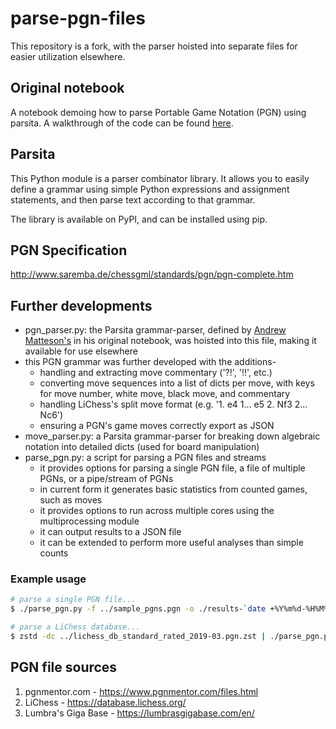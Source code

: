 
# parse-pgn-files

This repository is a fork, with the parser hoisted into separate files for easier utilization elsewhere.

## Original notebook
A notebook demoing how to parse Portable Game Notation (PGN) using parsita. A walkthrough of the code can be found [here](https://a-matteson.medium.com/parsing-pgn-chess-games-with-python-68a2c199665c).

## Parsita
This Python module is a parser combinator library. It allows you to easily define a grammar using simple Python expressions and assignment statements, and then parse text according to that grammar.

The library is available on PyPI, and can be installed using pip.

## PGN Specification
http://www.saremba.de/chessgml/standards/pgn/pgn-complete.htm

## Further developments
- pgn_parser.py: the Parsita grammar-parser, defined by [Andrew Matteson's](https://medium.com/@a-matteson) in his original notebook, was hoisted into this file, making it available for use elsewhere
- this PGN grammar was further developed with the additions-
  - handling and extracting move commentary ('?!', '!!', etc.)
  - converting move sequences into a list of dicts per move, with keys for move number, white move, black move, and commentary
  - handling LiChess's split move format (e.g. '1. e4  1... e5 2. Nf3 2... Nc6')
  - ensuring a PGN's game moves correctly export as JSON
- move_parser.py: a Parsita grammar-parser for breaking down algebraic notation into detailed dicts (used for board manipulation)
- parse_pgn.py: a script for parsing a PGN files and streams
  - it provides options for parsing a single PGN file, a file of multiple PGNs, or a pipe/stream of PGNs
  - in current form it generates basic statistics from counted games, such as moves
  - it provides options to run across multiple cores using the multiprocessing module
  - it can output results to a JSON file
  - it can be extended to perform more useful analyses than simple counts

### Example usage
```bash
# parse a single PGN file...
$ ./parse_pgn.py -f ../sample_pgns.pgn -o ./results-`date +%Y%m%d-%H%M%S`.json

# parse a LiChess database...
$ zstd -dc ../lichess_db_standard_rated_2019-03.pgn.zst | ./parse_pgn.py -f /dev/stdin -o ./results-`date +%Y%m%d-%H%M%S`.txt
```

## PGN file sources
1. pgnmentor.com - https://www.pgnmentor.com/files.html
2. LiChess - https://database.lichess.org/
3. Lumbra's Giga Base - https://lumbrasgigabase.com/en/

